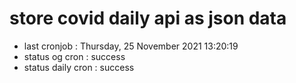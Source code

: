 # store covid daily api as json data

- last cronjob : Thursday, 25 November 2021 13:20:19
- status og cron : success
- status daily cron : success
      
      
